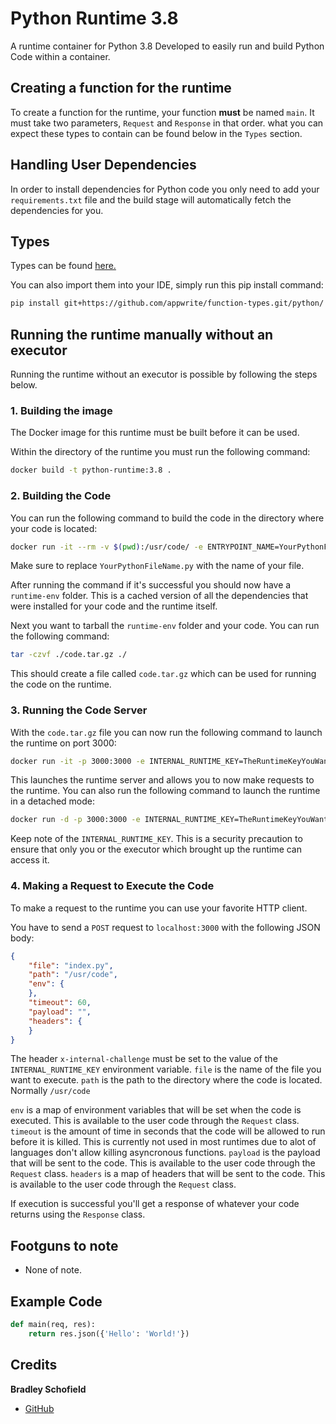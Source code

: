 # Python Runtime 3.8
A runtime container for Python 3.8
Developed to easily run and build Python Code within a container.

## Creating a function for the runtime
To create a function for the runtime, your function **must** be named `main`. It must take two parameters, `Request` and `Response` in that order. what you can expect these types to contain can be found below in the `Types` section.

## Handling User Dependencies
In order to install dependencies for Python code you only need to add your `requirements.txt` file and the build stage will automatically fetch the dependencies for you. 

## Types

Types can be found [here.](function_types)

You can also import them into your IDE, simply run this pip install command:
```bash
pip install git+https://github.com/appwrite/function-types.git/python/
```

## Running the runtime manually without an executor
Running the runtime without an executor is possible by following the steps below.

### 1. Building the image

The Docker image for this runtime must be built before it can be used.

Within the directory of the runtime you must run the following command:
```bash
docker build -t python-runtime:3.8 .
```

### 2. Building the Code

You can run the following command to build the code in the directory where your code is located:
```bash
docker run -it --rm -v $(pwd):/usr/code/ -e ENTRYPOINT_NAME=YourPythonFileName.py python-runtime:3.8 /usr/local/src/build.sh
```

Make sure to replace `YourPythonFileName.py` with the name of your file.

After running the command if it's successful you should now have a `runtime-env` folder.
This is a cached version of all the dependencies that were installed for your code and the runtime itself.

Next you want to tarball the `runtime-env` folder and your code. You can run the following command:
```bash
tar -czvf ./code.tar.gz ./
```
This should create a file called `code.tar.gz` which can be used for running the code on the runtime.

### 3. Running the Code Server

With the `code.tar.gz` file you can now run the following command to launch the runtime on port 3000:
```bash
docker run -it -p 3000:3000 -e INTERNAL_RUNTIME_KEY=TheRuntimeKeyYouWant --rm -v $(pwd)/code.tar.gz:/tmp/code.tar.gz python-runtime:3.8 /usr/local/src/launch.sh
```
This launches the runtime server and allows you to now make requests to the runtime. You can also run the following command to launch the runtime in a detached mode:
```bash
docker run -d -p 3000:3000 -e INTERNAL_RUNTIME_KEY=TheRuntimeKeyYouWant --rm -v $(pwd)/code.tar.gz:/tmp/code.tar.gz python-runtime:3.8 /usr/local/src/launch.sh
```

Keep note of the `INTERNAL_RUNTIME_KEY`. This is a security precaution to ensure that only you or the executor which brought up the runtime can access it.

### 4. Making a Request to Execute the Code

To make a request to the runtime you can use your favorite HTTP client.

You have to send a `POST` request to `localhost:3000` with the following JSON body:
```json
{
    "file": "index.py",
    "path": "/usr/code",
    "env": {
    },
    "timeout": 60,
    "payload": "", 
    "headers": {
    }
}
```
The header `x-internal-challenge` must be set to the value of the `INTERNAL_RUNTIME_KEY` environment variable.
`file` is the name of the file you want to execute.
`path` is the path to the directory where the code is located. Normally `/usr/code`

`env` is a map of environment variables that will be set when the code is executed. This is available to the user code through the `Request` class.
`timeout` is the amount of time in seconds that the code will be allowed to run before it is killed. This is currently not used in most runtimes due to alot of languages don't allow killing asyncronous functions.
`payload` is the payload that will be sent to the code. This is available to the user code through the `Request` class.
`headers` is a map of headers that will be sent to the code. This is available to the user code through the `Request` class.

If execution is successful you'll get a response of whatever your code returns using the `Response` class.

## Footguns to note
 - None of note.

## Example Code

```python
def main(req, res):
    return res.json({'Hello': 'World!'})
```

## Credits
**Bradley Schofield**
 - [GitHub](https://github.com/PineappleIOnic/)